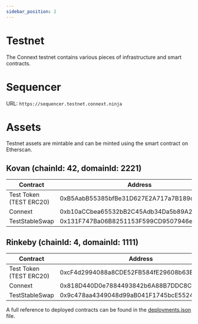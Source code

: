 ```yaml
---
sidebar_position: 2
---
```


# Testnet
The Connext testnet contains various pieces of infrastructure and smart contracts.

# Sequencer

URL: `https://sequencer.testnet.connext.ninja`

# Assets

Testnet assets are mintable and can be minted using the smart contract on Etherscan.

## Kovan (chainId: 42, domainId: 2221)

| Contract | Address |
| --- | --- |
| Test Token (TEST ERC20) | 0xB5AabB55385bfBe31D627E2A717a7B189ddA4F8F |
| Connext | 0xb10aCCbea65532bB2C45Adb34Da5b89A2A0f67b9 |
| TestStableSwap | 0x131F747Ba06B8251153F599CD9507946e2122657 |

## Rinkeby (chainId: 4, domainId: 1111)

| Contract | Address |
| --- | --- |
| Test Token (TEST ERC20) | 0xcF4d2994088a8CDE52FB584fE29608b63Ec063B2 |
| Connext | 0x818D440D0e7884493842b6A88B7DDC8C30FCEd23 |
| TestStableSwap | 0x9c478aa4349048d99aB041F1745bcE552408B32D |

A full reference to deployed contracts can be found in the [deployments.json](https://github.com/connext/nxtp/blob/amarok/packages/deployments/contracts/deployments.json) file.